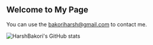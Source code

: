 ## Welcome to My Page

You can use the [bakoriharsh@gmail.com](bakoriharsh@gmail.com) to contact me. 


![HarshBakori's GitHub stats](https://github-readme-stats.vercel.app/api?username=harshbakori&theme=dark&show_icons=true)

